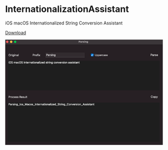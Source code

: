 # InternationalizationAssistant

iOS macOS Internationalized String Conversion Assistant

[Download](https://github.com/orchid-bloom/InternationalizationAssistant/blob/main/Parsing.zip)

![](./icon.png)
